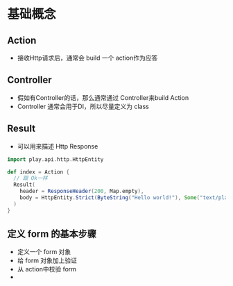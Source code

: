 # 基础概念

## Action

- 接收Http请求后，通常会 build 一个 action作为应答



## Controller

- 假如有Controller的话，那么通常通过 Controller来build Action
- Controller 通常会用于DI，所以尽量定义为 class



## Result

- 可以用来描述 Http Response

```scala
import play.api.http.HttpEntity

def index = Action {
  // 跟 Ok一样
  Result(
    header = ResponseHeader(200, Map.empty),
    body = HttpEntity.Strict(ByteString("Hello world!"), Some("text/plain"))
  )
}
```



## 定义 form 的基本步骤

- 定义一个 form 对象
- 给 form 对象加上验证
- 从 action中校验 form
- 